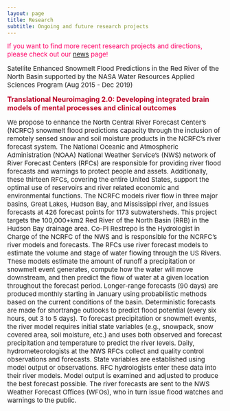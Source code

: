 ```yaml
---
layout: page
title: Research
subtitle: Ongoing and future research projects
---
```


<span style="font-size: 15px !important; color: #ff0066;">If you want to find more recent research projects and directions, please check out our [news](/news/2020) page! </span>

<span style="font-size: 15px !important;">Satellite Enhanced Snowmelt Flood Predictions in the Red River of the North Basin supported by the NASA Water Resources Applied Sciences Program (Aug 2015 - Dec 2019) </span> 

<span style="font-size: 16px !important; color: #BD0026;"><b>Translational Neuroimaging 2.0: Developing integrated brain models of mental processes and clinical outcomes</b></span> 

<span style="font-size: 15px !important;">We propose to enhance the North Central River Forecast Center’s (NCRFC) snowmelt flood predictions capacity through the inclusion of remotely sensed snow and soil moisture products in the NCRFC’s river forecast system. The National Oceanic and Atmospheric Administration (NOAA) National Weather Service’s (NWS) network of River Forecast Centers (RFCs) are responsible for providing river flood forecasts and warnings to protect people and assets. Additionally, these thirteen RFCs, covering the entire United States, support the optimal use of reservoirs and river related economic and environmental functions. The NCRFC models river flow in three major basins, Great Lakes, Hudson Bay, and Mississippi river, and issues forecasts at 426 forecast points for 1173 subwatersheds. This project targets the 100,000+km2 Red River of the North Basin (RRB) in the Hudson Bay drainage area. Co-PI Restrepo is the Hydrologist in Charge of the NCRFC of the NWS and is responsible for the NCRFC’s river models and forecasts. The RFCs use river forecast models to estimate the volume and stage of water flowing through the US Rivers. These models estimate the amount of runoff a precipitation or snowmelt event generates, compute how the water will move downstream, and then predict the flow of water at a given location throughout the forecast period. Longer-range forecasts (90 days) are produced monthly starting in January using probabilistic methods based on the current conditions of the basin. Deterministic forecasts are made for shortrange outlooks to predict flood potential (every six hours, out 3 to 5 days). To forecast precipitation or snowmelt events, the river model requires initial state variables (e.g., snowpack, snow covered area, soil moisture, etc.) and uses both observed and forecast precipitation and temperature to predict the river levels. Daily, hydrometeorologists at the NWS RFCs collect and quality control observations and forecasts. State variables are established using model output or observations. RFC hydrologists enter these data into their river models. Model output is examined and adjusted to produce the best forecast possible. The river forecasts are sent to the NWS Weather Forecast Offices (WFOs), who in turn issue flood watches and warnings to the public.</span>
